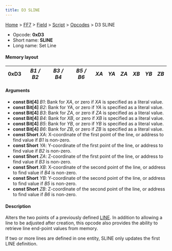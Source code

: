```yaml
---
title: D3 SLINE
---
```


[Home](../../../../Main%20Page.md) > [FF7](../../../../FF7.md) > [Field](../../../Field.md) > [Script](../../Script.md) > [Opcodes](../Opcodes.md) > D3 SLINE

-   Opcode: **0xD3**
-   Short name: **SLINE**
-   Long name: Set Line

#### Memory layout

| 0xD3 | *B1 / B2* | *B3 / B4* | *B5 / B6* | *XA* | *YA* | *ZA* | *XB* | *YB* | *ZB* |
|------|-----------|-----------|-----------|------|------|------|------|------|------|

#### Arguments

-   **const Bit\[4\]** *B1*: Bank for *XA*, or zero if *XA* is specified
    as a literal value.
-   **const Bit\[4\]** *B2*: Bank for *YA*, or zero if *YA* is specified
    as a literal value.
-   **const Bit\[4\]** *B3*: Bank for *ZA*, or zero if *ZA* is specified
    as a literal value.
-   **const Bit\[4\]** *B4*: Bank for *XB*, or zero if *XB* is specified
    as a literal value.
-   **const Bit\[4\]** *B5*: Bank for *YB*, or zero if *YB* is specified
    as a literal value.
-   **const Bit\[4\]** *B6*: Bank for *ZB*, or zero if *ZB* is specified
    as a literal value.
-   **const Short** *XA*: X-coordinate of the first point of the line,
    or address to find value if *B1* is non-zero.
-   **const Short** *YA*: Y-coordinate of the first point of the line,
    or address to find value if *B2* is non-zero.
-   **const Short** *ZA*: Z-coordinate of the first point of the line,
    or address to find value if *B3* is non-zero.
-   **const Short** *XB*: X-coordinate of the second point of the line,
    or address to find value if *B4* is non-zero.
-   **const Short** *YB*: Y-coordinate of the second point of the line,
    or address to find value if *B5* is non-zero.
-   **const Short** *ZB*: Z-coordinate of the second point of the line,
    or address to find value if *B6* is non-zero.

#### Description

Alters the two points of a previously defined [LINE][]. In addition to
allowing a line to be adjusted after creation, this opcode also provides
the ability to retrieve line end-point values from memory.

If two or more lines are defined in one entity, SLINE only updates the
first LINE definition.

  [LINE]: D0%20LINE.md "wikilink"
